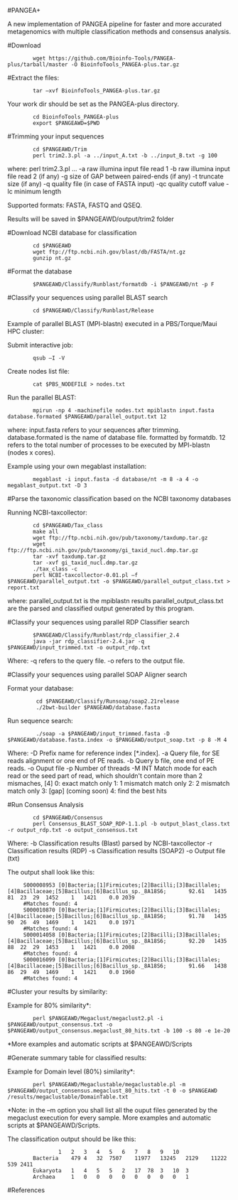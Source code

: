 #PANGEA+

A new implementation of PANGEA pipeline for faster and more accurated metagenomics with multiple classification methods and consensus analysis.


#Download

            wget https://github.com/Bioinfo-Tools/PANGEA-plus/tarball/master -O BioinfoTools_PANGEA-plus.tar.gz

#Extract the files:

            tar –xvf BioinfoTools_PANGEA-plus.tar.gz


Your work dir should be set as the PANGEA-plus directory.

            cd BioinfoTools_PANGEA-plus
            export $PANGEAWD=$PWD


#Trimming your input sequences

            cd $PANGEAWD/Trim
            perl trim2.3.pl -a ../input_A.txt -b ../input_B.txt -g 100

where: perl trim2.3.pl ...
	-a raw illumina input file read 1
	-b raw illumina input file read 2 (if any) 
	-g size of GAP between paired-ends (if any) 
	-t truncate size (if any)
	-q quality file (in case of FASTA input)
	-qc quality cutoff value
	-lc minimum length 

Supported formats: FASTA, FASTQ and QSEQ.

Results will be saved in $PANGEAWD/output/trim2 folder


#Download NCBI database for classification

            cd $PANGEAWD
            wget ftp://ftp.ncbi.nih.gov/blast/db/FASTA/nt.gz
            gunzip nt.gz

#Format the database

            $PANGEAWD/Classify/Runblast/formatdb -i $PANGEAWD/nt -p F

#Classify your sequences using parallel BLAST search

            cd $PANGEAWD/Classify/Runblast/Release

Example of parallel BLAST (MPI-blastn) executed in a PBS/Torque/Maui HPC cluster:

Submit interactive job:

            qsub –I -V

Create nodes list file:

            cat $PBS_NODEFILE > nodes.txt

Run the parallel BLAST:

            mpirun -np 4 -machinefile nodes.txt mpiblastn input.fasta database.formated $PANGEAWD/parallel_output.txt 12

where: 	input.fasta refers to your sequences after trimming.
database.formated is the name of database file. 
formatted by formatdb. 
12 refers to the total number of processes to be executed by MPI-blastn (nodes x cores).


Example using your own megablast installation:

            megablast -i input.fasta -d database/nt -m 8 -a 4 -o megablast_output.txt -D 3

#Parse the taxonomic classification based on the NCBI taxonomy databases

Running NCBI-taxcollector:

            cd $PANGEAWD/Tax_class
            make all
            wget ftp://ftp.ncbi.nih.gov/pub/taxonomy/taxdump.tar.gz
            wget ftp://ftp.ncbi.nih.gov/pub/taxonomy/gi_taxid_nucl.dmp.tar.gz
            tar -xvf taxdump.tar.gz
            tar -xvf gi_taxid_nucl.dmp.tar.gz
            ./tax_class -c
            perl NCBI-taxcollector-0.01.pl –f $PANGEAWD/parallel_output.txt -o $PANGEAWD/parallel_output_class.txt > report.txt

where: 	parallel_output.txt is the mpiblastn results
parallel_output_class.txt are the parsed and classified output generated by this program.


#Classify your sequences using parallel RDP Classifier search

            $PANGEAWD/Classify/Runblast/rdp_classifier_2.4
            java -jar rdp_classifier-2.4.jar -q $PANGEAWD/input_trimmed.txt -o output_rdp.txt
            
Where:  -q refers to the query file.
   	-o refers to the output file.
   	
   	
#Classify your sequences using parallel SOAP Aligner search

Format your database:

             cd $PANGEAWD/Classify/Runsoap/soap2.21release
             ./2bwt-builder $PANGEAWD/database.fasta

Run sequence search:             

             ./soap -a $PANGEAWD/input_trimmed.fasta -D $PANGEAWD/database.fasta.index -o $PANGEAWD/output_soap.txt -p 8 -M 4

Where:  -D   Prefix name for reference index [*.index].
	-a   Query file, for SE reads alignment or one end of PE reads.
	-b   Query b file, one end of PE reads.
	-o   Ouput file
	-p   Number of threads
	-M   INT   Match mode for each read or the seed part of read,  which
	shouldn't contain more than 2 mismaches, [4]
	0: exact match only
 	1: 1 mismatch match only
  	2: 2 mismatch match only
  	3: [gap] (coming soon)
  	4: find the best hits

#Run Consensus Analysis

            cd $PANGEAWD/Consensus
            perl Consensus_BLAST_SOAP_RDP-1.1.pl -b output_blast_class.txt -r output_rdp.txt -o output_consensus.txt

Where:
	-b Classification results (Blast) parsed by NCBI-taxcollector
	-r Classification results (RDP)
	-s Classification results (SOAP2)
	-o Output file (txt)

The output shall look like this:

         S000008953	[0]Bacteria;[1]Firmicutes;[2]Bacilli;[3]Bacillales;[4]Bacillaceae;[5]Bacillus;[6]Bacillus_sp._8A18S6;		92.61	1435	81	23	29	1452	1	1421	0.0	2039
         #Matches found: 4
         S000010870	[0]Bacteria;[1]Firmicutes;[2]Bacilli;[3]Bacillales;[4]Bacillaceae;[5]Bacillus;[6]Bacillus_sp._8A18S6;		91.78	1435	90	26	49	1469	1	1421	0.0	1971
         #Matches found: 4
         S000014058	[0]Bacteria;[1]Firmicutes;[2]Bacilli;[3]Bacillales;[4]Bacillaceae;[5]Bacillus;[6]Bacillus_sp._8A18S6;		92.20	1435	88	22	29	1453	1	1421	0.0	2008
         #Matches found: 4
         S000016099	[0]Bacteria;[1]Firmicutes;[2]Bacilli;[3]Bacillales;[4]Bacillaceae;[5]Bacillus;[6]Bacillus_sp._8A18S6;		91.66	1438	86	29	49	1469	1	1421	0.0	1960
         #Matches found: 4


#Cluster your results by similarity:

Example for 80% similarity*:

            perl $PANGEAWD/Megaclust/megaclust2.pl -i $PANGEAWD/output_consensus.txt -o $PANGEAWD/output_consensus.megaclust_80_hits.txt -b 100 -s 80 -e 1e-20

*More examples and automatic scripts at $PANGEAWD/Scripts


#Generate summary table for classified results:

Example for Domain level (80%) similarity*:

            perl $PANGEAWD/Megaclustable/megaclustable.pl -m $PANGEAWD/output_consensus.megaclust_80_hits.txt -t 0 -o $PANGEAWD /results/megaclustable/DomainTable.txt

*Note: in the –m option you shall list all the ouput files generated by the megaclust execution for every sample. More examples and automatic scripts at $PANGEAWD/Scripts.

The classification output should be like this:

            		1	2	3	4	5	6	7	8	9	10
            Bacteria	479	4	32	7507	11977	13245	2129	11222	539	2411	
            Eukaryota	1	4	5	5	2	17	78	3	10	3	
            Archaea		1	0	0	0	0	0	0	0	0	1		

#References

